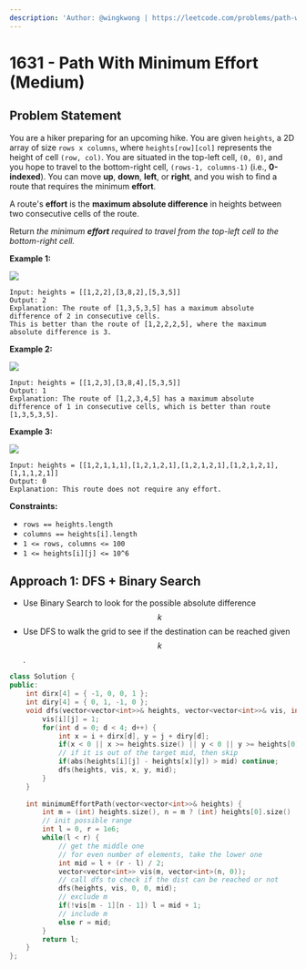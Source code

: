 ```yaml
---
description: 'Author: @wingkwong | https://leetcode.com/problems/path-with-minimum-effort/'
---
```


# 1631 - Path With Minimum Effort (Medium)

## Problem Statement

You are a hiker preparing for an upcoming hike. You are given `heights`, a 2D array of size `rows x columns`, where `heights[row][col]` represents the height of cell `(row, col)`. You are situated in the top-left cell, `(0, 0)`, and you hope to travel to the bottom-right cell, `(rows-1, columns-1)` (i.e., **0-indexed**). You can move **up**, **down**, **left**, or **right**, and you wish to find a route that requires the minimum **effort**.

A route's **effort** is the **maximum absolute difference** in heights between two consecutive cells of the route.

Return _the minimum **effort** required to travel from the top-left cell to the bottom-right cell._



**Example 1:**

![](https://assets.leetcode.com/uploads/2020/10/04/ex1.png)

```
Input: heights = [[1,2,2],[3,8,2],[5,3,5]]
Output: 2
Explanation: The route of [1,3,5,3,5] has a maximum absolute difference of 2 in consecutive cells.
This is better than the route of [1,2,2,2,5], where the maximum absolute difference is 3.
```

**Example 2:**

![](https://assets.leetcode.com/uploads/2020/10/04/ex2.png)

```
Input: heights = [[1,2,3],[3,8,4],[5,3,5]]
Output: 1
Explanation: The route of [1,2,3,4,5] has a maximum absolute difference of 1 in consecutive cells, which is better than route [1,3,5,3,5].
```

**Example 3:**

![](https://assets.leetcode.com/uploads/2020/10/04/ex3.png)

```
Input: heights = [[1,2,1,1,1],[1,2,1,2,1],[1,2,1,2,1],[1,2,1,2,1],[1,1,1,2,1]]
Output: 0
Explanation: This route does not require any effort. 
```

**Constraints:**

* `rows == heights.length`
* `columns == heights[i].length`
* `1 <= rows, columns <= 100`
* `1 <= heights[i][j] <= 10^6`

## Approach 1: DFS + Binary Search

* Use Binary Search to look for the possible absolute difference $$k$$
* Use DFS to walk the grid to see if the destination can be reached given $$k$$.

```cpp
class Solution {
public:
    int dirx[4] = { -1, 0, 0, 1 };
    int diry[4] = { 0, 1, -1, 0 };
    void dfs(vector<vector<int>>& heights, vector<vector<int>>& vis, int i, int j, int mid) {
        vis[i][j] = 1;
        for(int d = 0; d < 4; d++) {
            int x = i + dirx[d], y = j + diry[d];
            if(x < 0 || x >= heights.size() || y < 0 || y >= heights[0].size() || vis[x][y]) continue;
            // if it is out of the target mid, then skip
            if(abs(heights[i][j] - heights[x][y]) > mid) continue;
            dfs(heights, vis, x, y, mid);
        }
    }
    
    int minimumEffortPath(vector<vector<int>>& heights) {
        int m = (int) heights.size(), n = m ? (int) heights[0].size() : 0;
        // init possible range
        int l = 0, r = 1e6;
        while(l < r) {
            // get the middle one
            // for even number of elements, take the lower one
            int mid = l + (r - l) / 2;
            vector<vector<int>> vis(m, vector<int>(n, 0));
            // call dfs to check if the dist can be reached or not
            dfs(heights, vis, 0, 0, mid);
            // exclude m
            if(!vis[m - 1][n - 1]) l = mid + 1;
            // include m
            else r = mid;
        }
        return l;
    }
};
```
